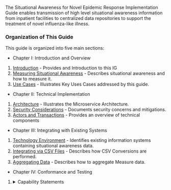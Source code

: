 <!-- index.md {% comment %}
*****************************************************************************************
*                            WARNING: DO NOT EDIT THIS FILE                             *
*                                                                                       *
* This file is generated by SUSHI. Any edits you make to this file will be overwritten. *
*                                                                                       *
* To change the contents of this file, edit the original source file at:                *
* ig-data\input\pagecontent\index.md                                                    *
*****************************************************************************************
{% endcomment %} -->

The Situational Awareness for Novel Epidemic Response Implementation Guide enables transmission
of high level situational awareness information from inpatient facilities to centralized data repositories
to support the treatment of novel influenza-like illness.


### Organization of This Guide
This guide is organized into five main sections:

* Chapter I: Introduction and Overview
1. [Introduction](introduction.html) - Provides and Introduction to this IG
2. [Measuring Situational Awareness](situational_awareness_measures.html) - Describes situational awareness and how to measure it.
3. [Use Cases](use_cases.html) - Illustrates Key Uses Cases addressed by this guide.
* Chapter II: Technical Implementation
1. [Architecture](architecture.html) - Illustrates the Microservice Architecture.
2. [Security Considerations](security_considerations.html) - Documents security concerns and mitigations.
3. [Actors and Transactions](actors.html) - Provides an overview of technical components

* Chapter III: Integrating with Existing Systems
1. [Technology Environment](technology_environment.html) - Identifies existing information systems containing situational awareness data.
2. [Integrating via CSV Files](CSV_Conversion.html) - Describes how CSV Conversions are performed.
3. [Aggregating Data](measure_aggregation.html) - Describes how to aggregate Measure data.

* Chapter IV: Conformance and Testing
<ol>
    <li><details><summary>Capability Statements</summary><ol>

        {% include list-name-capabilitystatements.xhtml %}

        </ol></details>
    </li>
    <li><details><summary>Operations</summary><ol>
        <li><a href='OperationDefinition-Measure-evaluate-measure.html'>Measure/$evaluate-measure</a> Evaluate the Measure</li>
        <li><a href='OperationDefinition-Measure-report-csv.html'>Measure/$report-csv</a> Create or update a MeasureReport from CSV Format</li>
        <li><a href='OperationDefinition-MeasureReport-aggregate.html'>MeasureReport/$aggregate</a> Aggregate MeeasureReport resources</li>
        <li><a href='OperationDefinition-MeasureReport-read-csv.html'>MeasureReport/$read-csv</a> Read in CSV Format</li>
        <li><a href='OperationDefinition-MeasureReport-search-csv.html'>MeasureReport/$search-csv</a> Search in CSV Format</li>
        </ol></details>
    </li>
    <li><details><summary>Search Parameters</summary><ol>
        <li><a href='SearchParameter-SearchParameter-code.html'>code</a> Enables Measure, MeasureReport, Questionnaire and QuestionnaireResponse resources to be discovered by codes used in the resource</li>
        <li><a href='SearchParameter-SearchParameter-definition-text.html'>definition-text</a> Enables definition resources to be discovered from text used in the resource definition</li>
        <li><a href='SearchParameter-SearchParameter-disposition.html'>disposition</a> Enables query of encounters by discharge disposition</li>
        </ol></details>
    </li>
    <li><a href='profiles_and_extensions.html'>Profiles and Extensions</a></li>
    <li><a href='vocabulary.html'>Terminology Resources</a></li>
    <li><a href='test_plan.html'>Test Plan</a></li>
    <li><details><summary id='test-data'>Test Data Sets</summary><ol>
        <li><a href='hospital_capacity_examples.html'>Hospital Capacity Measure and Report Examples</a></li>
        <li><a href='laboratory_reporting_examples.html'>Laboratory Reporting Measure and Report Examples</a></li>
        <li id='automation-data'><a href='automation_testing_examples.html'>Automation Testing Data</a></li>
        </ol></details>
    </li>
</ol>

* Chapter V: Defining Measures from Essential Elements of Information
1. [Computing Measures](measure_automation.html) - Describes mechanisms to automate measure computation.
2. [Phrase Book](phrase_book.html) - A Phrase Book for creating automatable Measures
3. [Creating an Automated Measure](measure_creation.html) - A detailed walk through the steps for creating an automated measure.

* [Appendix A: Supporting Terminology](supporting_vocabulary.html)
* [Appendix B: Fluent Query](fluent_query.html)

Click on any of the links above, head on over the [table of contents](toc.html), or
if you are looking for a specific artifact, check out the [index](artifacts.html).

You can also download:

* [this entire guide](full-ig.zip),
* the definition resources in [json](definitions.json.zip), [xml](definitions.xml.zip), [ttl](definitions.ttl.zip), or [csv](csvs.zip) format, or
* the example resources in [json](examples.json.zip), [xml](examples.xml.zip) or [ttl](examples.ttl.zip) format.

The source code for this Implementation Guide can be found on
[https://github.com/AudaciousInquiry/fhir-saner](https://github.com/AudaciousInquiry/fhir-saner).


![The SANER Project Logo](SANERLogo.png)
<div style='float: clear'/>
**Fighting COVID-19 with FHIR®**

### Copyrights and Acknowledgements

Value Sets in this guide include:

* Vocabulary Content from SNOMED CT, which is copyright © 2002+ International Health Terminology Standards
Development Organisation (IHTSDO), and distributed by agreement between IHTSDO and HL7. Implementer use of SNOMED CT
is not covered by this agreement.

* Vocabulary Content from LOINC (http://loinc.org). LOINC is copyright © 1995-2020, Regenstrief Institute, Inc. and
the Logical Observation Identifiers Names and Codes (LOINC) Committee and is available at no cost under the license
at LOINC/license. LOINC® is a registered United States trademark of Regenstrief Institute, Inc

* Vocabulary Content developed by the US National Library of Medicine: Reference to specific
commercial products, manufacturers, companies, or trademarks does not constitute its endorsement or recommendation
by the U.S. Government, Department of Health and Human Services, or NLM. Source materials are available from the
NLM Website at no charge at https://www.nlm.nih.gov/research/umls/rxnorm/index.html

* Vocabulary Content developed by CDC: Reference to specific commercial products, manufacturers, companies, or
trademarks does not constitute its endorsement or recommendation by the U.S. Government, Department of Health and
Human Services, or Centers for Disease Control and Prevention. Source materials are available from the CDC Website
at no charge at https://www.cdc.gov/nhsn/cdaportal/terminology/codesystem/hsloc.html

* The SANER Logo was created by Adrian "Kingsley" McDermott, additional imagery by [@RoseFyreWolf](https://www.instagram.com/rosefyrewolf/)

